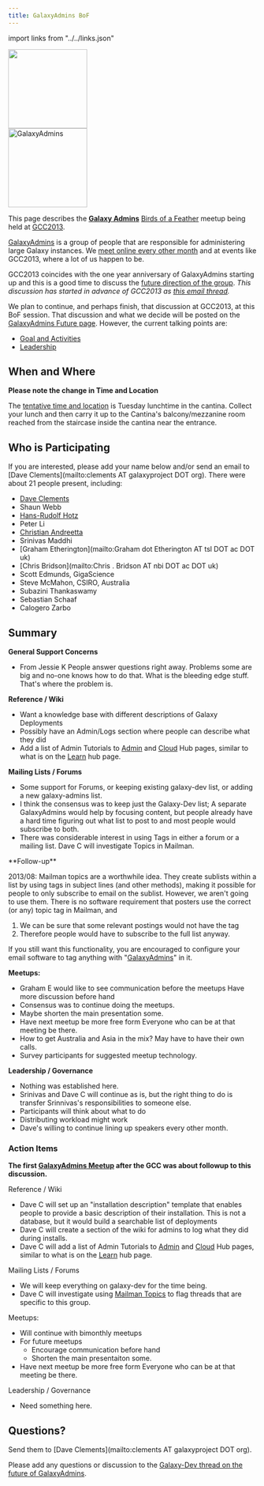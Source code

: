 ```yaml
---
title: GalaxyAdmins BoF
---
```


<slot name="/events/gcc2013/header" />

import links from "../../links.json"
<link-box :links="links" />

<slot name="/events/gcc2013/bof/linkbox" />
<slot name="/community/galaxy-admins/linkbox" />

<div class='left'><a href='/events/gcc2013/bof/'><img src="/images/logos/GCC2013BoFLogo.png" alt="" width="160" /></a><br />
<a href='/community/galaxy-admins/'><img src="/images/logos/GalaxyAdmins.png" alt="GalaxyAdmins" width="160" /></a></div>

This page describes the **[Galaxy Admins](/community/galaxy-admins/)** [Birds of a Feather](/events/gcc2013/bof/) meetup being held at [GCC2013](/events/gcc2013/).

[GalaxyAdmins](/community/galaxy-admins/) is a group of people that are responsible for administering large Galaxy instances.  We [meet online every other month](/community/galaxy-admins/meetups/) and at events like GCC2013, where a lot of us happen to be.

GCC2013 coincides with the one year anniversary of GalaxyAdmins starting up and this is a good time to discuss the [future direction of the group](/community/galaxy-admins/future/).  *This discussion has started in advance of GCC2013 as [this email thread](https://lists.galaxyproject.org/archives/list/galaxy-dev@lists.galaxyproject.org/thread/OYSHZXMDA72UD6LKDOCF636BKKGYEPIV/#MJNIDOKMJNQLAEES23UI5X6PIYPEHAWI).*

We plan to continue, and perhaps finish, that discussion at GCC2013, at this BoF session.  That discussion and what we decide will be posted on the [GalaxyAdmins Future page](/community/galaxy-admins/future/).  However, the current talking points are:

* [Goal and Activities](/community/galaxy-admins/future/#galaxyadmins-goals-and-activities)
* [Leadership](/community/galaxy-admins/future/#leadership)

## When and Where

**Please note the change in Time and Location**

The [tentative time and location](/events/gcc2013/bof/#bof-schedule) is Tuesday lunchtime in the cantina. Collect your lunch and then carry it up to the Cantina's balcony/mezzanine room reached from the staircase inside the cantina near the entrance.

## Who is Participating

If you are interested, please add your name below and/or send an email to [Dave Clements](mailto:clements AT galaxyproject DOT org).  There were about 21 people present, including:

* [Dave Clements](/people/dave-clements/)
* Shaun Webb
* [Hans-Rudolf Hotz](/people/hansrudolf-hotz/)
* Peter Li
* [Christian Andreetta](http://www.computing.uni.no/staff?nickname=christiana)
* Srinivas Maddhi
* [Graham Etherington](mailto:Graham dot Etherington AT tsl DOT ac DOT uk)
* [Chris Bridson](mailto:Chris . Bridson AT nbi DOT ac DOT uk)
* Scott Edmunds, GigaScience
* Steve McMahon, CSIRO, Australia
* Subazini Thankaswamy
* Sebastian Schaaf
* Calogero Zarbo

## Summary

**General Support Concerns**

* From Jessie K
    People answer questions right away.  Problems some are big and no-one knows how to do that.
    What is the bleeding edge stuff.  That's where the problem is.

**Reference / Wiki**

* Want a knowledge base with different descriptions of Galaxy Deployments
* Possibly have an Admin/Logs section where people can describe what they did
* Add a list of Admin Tutorials to [Admin](/admin/) and [Cloud](/cloudman/) Hub pages, similar to what is on the [Learn](/learn/) hub page.

**Mailing Lists / Forums**

* Some support for Forums, or keeping existing galaxy-dev list, or adding a new galaxy-admins list.
* I think the consensus was to keep just the Galaxy-Dev list;  A separate GalaxyAdmins would help by focusing content, but people already have a hard time figuring out what list to post to and most people would subscribe to both.
* There was considerable interest in using Tags in either a forum or a mailing list.  Dave C will investigate Topics in Mailman.

<div class='indent'>
**Follow-up**

2013/08: Mailman topics are a worthwhile idea.  They create sublists within a list by using tags in subject lines (and other methods), making it possible for people to only subscribe to email on the sublist.  However, we aren't going to use them.  There is no software requirement that posters use the correct (or any) topic tag in Mailman, and

1. We can be sure that some relevant postings would not have the tag
2. Therefore people would have to subscribe to the full list anyway.

If you still want this functionality, you are encouraged to configure your email software to tag anything with "[GalaxyAdmins](/community/galaxy-admins/)" in it.
</div>

**Meetups:**

* Graham E would like to see communication before the meetups  Have more discussion before hand
* Consensus was to continue doing the meetups.
* Maybe shorten the main presentation some.
* Have next meetup be more free form Everyone who can be at that meeting be there.
* How to get Australia and Asia in the mix?  May have to have their own calls.
* Survey participants for suggested meetup technology.

**Leadership / Governance**

* Nothing was established here.
* Srinivas and Dave C will continue as is, but the right thing to do is transfer Srinnivas's responsibilities to someone else.
* Participants will think about what to do
* Distributing workload might work
* Dave's willing to continue lining up speakers every other month.

### Action Items

**The first [GalaxyAdmins Meetup](/community/galaxy-admins/meetups/2013-11-20/) after the GCC was about followup to this discussion.**


Reference / Wiki

* Dave C will set up an "installation description" template that enables people to provide a basic description of their installation.  This is not a database, but it would build a searchable list of deployments
* Dave C will create a section of the wiki for admins to log what they did during installs.
* Dave C will add a list of Admin Tutorials to [Admin](/admin/) and [Cloud](/cloudman/) Hub pages, similar to what is on the [Learn](/learn/) hub page.

Mailing Lists / Forums

* We will keep everything on galaxy-dev for the time being.
* Dave C will investigate using [Mailman Topics](http://www.list.org/mailman-member/node29.html) to flag threads that are specific to this group.

Meetups:

* Will continue with bimonthly meetups
* For future meetups
  * Encourage communication before hand
  * Shorten the main presentaiton some.
* Have next meetup be more free form Everyone who can be at that meeting be there.

Leadership / Governance

* Need something here.

## Questions?

Send them to [Dave Clements](mailto:clements AT galaxyproject DOT org).

Please add any questions or discussion to the [Galaxy-Dev thread on the future of GalaxyAdmins](https://lists.galaxyproject.org/archives/list/galaxy-dev@lists.galaxyproject.org/thread/OYSHZXMDA72UD6LKDOCF636BKKGYEPIV/#MJNIDOKMJNQLAEES23UI5X6PIYPEHAWI).
